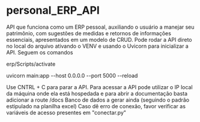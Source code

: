 # personal_ERP_API
API que funciona como um ERP pessoal, auxiliando o usuário a manejar seu patrimônio, com sugestões de medidas e retornos de informações essenciais, apresentados em um modelo de CRUD. 
Pode rodar a API direto no local do arquivo ativando o VENV e usando o Uvicorn para inicializar a API. Seguem os comandos

erp/Scripts/activate

uvicorn main:app --host 0.0.0.0 --port 5000 --reload

Use CNTRL + C para parar a API. Para acessar a API pode utilizar o IP local da máquina onde ela está hospedada e para abrir a documentação basta adicionar a route /docs
Banco de dados a gerar ainda (seguindo o padrão estipulado na planilha excel)
Caso dê erro de conexão, favor verificar as variáveis de acesso presentes em "conectar.py"
